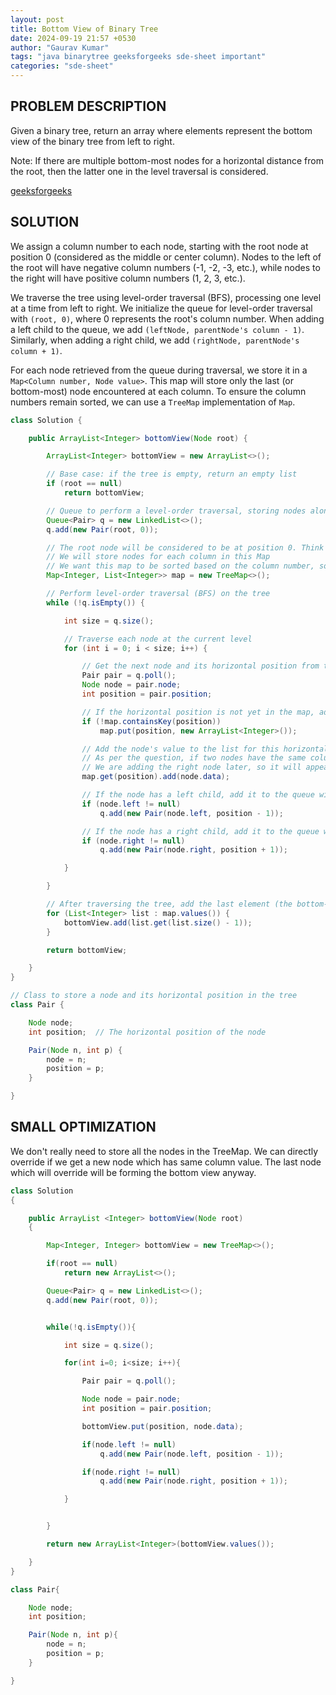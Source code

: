 ```yaml
---
layout: post
title: Bottom View of Binary Tree
date: 2024-09-19 21:57 +0530
author: "Gaurav Kumar"
tags: "java binarytree geeksforgeeks sde-sheet important"
categories: "sde-sheet"
---
```


## PROBLEM DESCRIPTION

Given a binary tree, return an array where elements represent the bottom view of the binary tree from left to right.

Note: If there are multiple bottom-most nodes for a horizontal distance from the root, then the latter one in the level traversal is considered.

[geeksforgeeks](https://www.geeksforgeeks.org/problems/bottom-view-of-binary-tree/1?page=8)

## SOLUTION

We assign a column number to each node, starting with the root node at position 0 (considered as the middle or center column). Nodes to the left of the root will have negative column numbers (-1, -2, -3, etc.), while nodes to the right will have positive column numbers (1, 2, 3, etc.).

We traverse the tree using level-order traversal (BFS), processing one level at a time from left to right. We initialize the queue for level-order traversal with `(root, 0)`, where 0 represents the root's column number. When adding a left child to the queue, we add `(leftNode, parentNode's column - 1)`. Similarly, when adding a right child, we add `(rightNode, parentNode's column + 1)`.

For each node retrieved from the queue during traversal, we store it in a `Map<Column number, Node value>`. This map will store only the last (or bottom-most) node encountered at each column. To ensure the column numbers remain sorted, we can use a `TreeMap` implementation of `Map`.

```java
class Solution {

    public ArrayList<Integer> bottomView(Node root) {

        ArrayList<Integer> bottomView = new ArrayList<>();

        // Base case: if the tree is empty, return an empty list
        if (root == null)
            return bottomView;

        // Queue to perform a level-order traversal, storing nodes along with their horizontal positions
        Queue<Pair> q = new LinkedList<>();
        q.add(new Pair(root, 0));

        // The root node will be considered to be at position 0. Think of it as a column number. The nodes left to it will have column numbers like -1, -2, -3 etc. and the nodes to the right side of it will have the column number as 1, 2, 3 etc.
        // We will store nodes for each column in this Map
        // We want this map to be sorted based on the column number, so we are using a TreeMap
        Map<Integer, List<Integer>> map = new TreeMap<>();

        // Perform level-order traversal (BFS) on the tree
        while (!q.isEmpty()) {

            int size = q.size();

            // Traverse each node at the current level
            for (int i = 0; i < size; i++) {

                // Get the next node and its horizontal position from the queue
                Pair pair = q.poll();
                Node node = pair.node;
                int position = pair.position;

                // If the horizontal position is not yet in the map, add it
                if (!map.containsKey(position))
                    map.put(position, new ArrayList<Integer>());

                // Add the node's value to the list for this horizontal position
                // As per the question, if two nodes have the same column number, the right should be taken
                // We are adding the right node later, so it will appear later in the final column list in the Map
                map.get(position).add(node.data);

                // If the node has a left child, add it to the queue with a horizontal position one less than the current node
                if (node.left != null)
                    q.add(new Pair(node.left, position - 1));

                // If the node has a right child, add it to the queue with a horizontal position one more than the current node
                if (node.right != null)
                    q.add(new Pair(node.right, position + 1));

            }

        }

        // After traversing the tree, add the last element (the bottom-most node) from each horizontal position to the result
        for (List<Integer> list : map.values()) {
            bottomView.add(list.get(list.size() - 1));
        }

        return bottomView;

    }
}

// Class to store a node and its horizontal position in the tree
class Pair {

    Node node;
    int position;  // The horizontal position of the node

    Pair(Node n, int p) {
        node = n;
        position = p;
    }

}
```

## SMALL OPTIMIZATION

We don't really need to store all the nodes in the TreeMap. We can directly override if we get a new node which has same column value. The last node which will override will be forming the bottom view anyway.

```java
class Solution
{

    public ArrayList <Integer> bottomView(Node root)
    {

        Map<Integer, Integer> bottomView = new TreeMap<>();

        if(root == null)
            return new ArrayList<>();

        Queue<Pair> q = new LinkedList<>();
        q.add(new Pair(root, 0));


        while(!q.isEmpty()){

            int size = q.size();

            for(int i=0; i<size; i++){

                Pair pair = q.poll();

                Node node = pair.node;
                int position = pair.position;

                bottomView.put(position, node.data);

                if(node.left != null)
                    q.add(new Pair(node.left, position - 1));

                if(node.right != null)
                    q.add(new Pair(node.right, position + 1));

            }


        }

        return new ArrayList<Integer>(bottomView.values());

    }
}

class Pair{

    Node node;
    int position;

    Pair(Node n, int p){
        node = n;
        position = p;
    }

}
```

